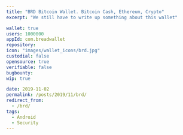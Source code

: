 ```yaml
---
title: "BRD Bitcoin Wallet. Bitcoin Cash, Ethereum, Crypto"
excerpt: "We still have to write up something about this wallet"

wallet: true
users: 1000000
appId: com.breadwallet
repository:
icon: "images/wallet_icons/brd.jpg"
custodial: false
opensource: true
verifiable: false
bugbounty:
wip: true

date: 2019-11-02
permalink: /posts/2019/11/brd/
redirect_from:
  - /brd/
tags:
  - Android
  - Security
---
```


